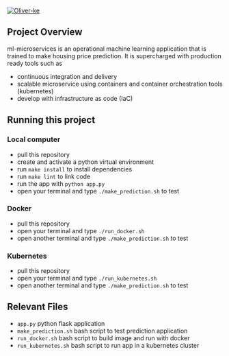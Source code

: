 [![Oliver-ke](https://circleci.com/gh/Oliver-ke/ml-microservices.svg?style=svg)](https://app.circleci.com/pipelines/github/Oliver-ke/ml-microservices)

## Project Overview
ml-microservices is an operational machine learning application that is trained to make housing price prediction. It is supercharged with production ready tools such as
- continuous integration and delivery
- scalable microservice using containers and container orchestration tools (kubernetes)
- develop with infrastructure as code (IaC)

## Running this project
### Local computer
- pull this repository
- create and activate a python virtual environment
- run `make install` to install dependencies
- run `make lint` to link code
- run the app with `python app.py`
- open your terminal and type `./make_prediction.sh` to test

### Docker
- pull this repository
- open your terminal and type `./run_docker.sh`
- open another terminal and type `./make_prediction.sh` to test

### Kubernetes
- pull this repository
- open your terminal and type `./run_kubernetes.sh`
- open another terminal and type `./make_prediction.sh` to test

## Relevant Files
- `app.py` python flask application
- `make_prediction.sh` bash script to test prediction application
- `run_docker.sh` bash script to build image and run with docker
- `run_kubernetes.sh` bash script to run app in a kubernetes cluster